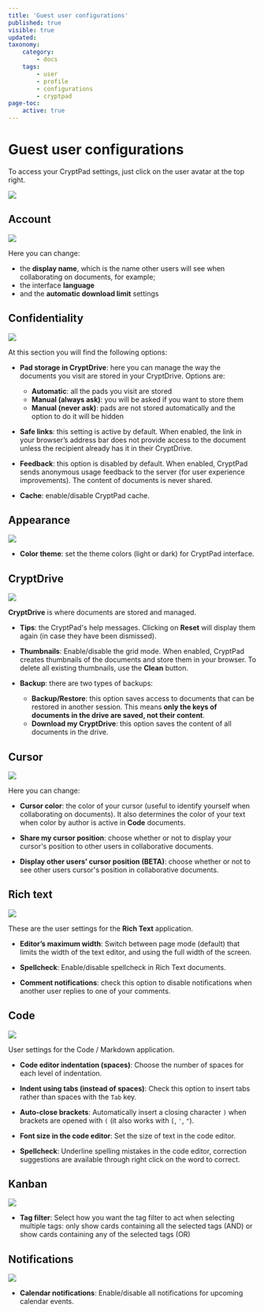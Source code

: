 ```yaml
---
title: 'Guest user configurations'
published: true
visible: true
updated:
taxonomy:
    category:
        - docs
    tags:
        - user
        - profile
        - configurations
        - cryptpad
page-toc:
    active: true
---
```


# Guest user configurations
To access your CryptPad settings, just click on the user avatar at the top right.

![](en/settings.png)

## Account

![](en/account.png)

Here you can change:
- the **display name**, which is the name other users will see when collaborating on documents, for example;
- the interface **language**
- and the **automatic download limit**  settings

## Confidentiality

![](en/confidentiality.png)

At this section you will find the following options:
- **Pad storage in CryptDrive**: here you can manage the way the documents you visit are stored in your CryptDrive. Options are:
    - **Automatic**: all the pads you visit are stored
    - **Manual (always ask)**: you will be asked if you want to store them
    - **Manual (never ask)**: pads are not stored automatically and the option to do it will be hidden


- **Safe links**: this setting is active by default. When enabled, the link in your browser’s address bar does not provide access to the document unless the recipient already has it in their CryptDrive.

- **Feedback**: this option is disabled by default. When enabled, CryptPad sends anonymous usage feedback to the server (for user experience improvements). The content of documents is never shared.

- **Cache**: enable/disable CryptPad cache.

## Appearance

![](en/appearance.png)

- **Color theme**: set the theme colors (light or dark) for CryptPad interface.

## CryptDrive

![](en/cryptdrive.png)

**CryptDrive** is where documents are stored and managed.

- **Tips**: the CryptPad's help messages. Clicking on **Reset** will display them again (in case they have been dismissed).

- **Thumbnails**: Enable/disable the grid mode. When enabled, CryptPad creates thumbnails of the documents and store them in your browser. To delete all existing thumbnails, use the **Clean** button.

- **Backup**: there are two types of backups:
    - **Backup/Restore**: this option saves access to documents that can be restored in another session. This means **only the keys of documents in the drive are saved, not their content**.
    - **Download my CryptDrive**: this option saves the content of all documents in the drive.

## Cursor
![](en/cursor.png)

Here you can change:
- **Cursor color**: the color of your cursor (useful to identify yourself when collaborating on documents). It also determines the color of your text when color by author is active in **Code** documents.

- **Share my cursor position**: choose whether or not to display your cursor's position to other users in collaborative documents.

- **Display other users’ cursor position (BETA)**: choose whether or not to see other users cursor's position in collaborative documents.

## Rich text
![](en/rich_text.png)

These are the user settings for the **Rich Text** application.

- **Editor’s maximum width**: Switch between page mode (default) that limits the width of the text editor, and using the full width of the screen.

- **Spellcheck**: Enable/disable spellcheck in Rich Text documents.

- **Comment notifications**: check this option to disable notifications when another user replies to one of your comments.

## Code
![](en/code.png)

User settings for the Code / Markdown application.

- **Code editor indentation (spaces)**: Choose the number of spaces for each level of indentation.

- **Indent using tabs (instead of spaces)**: Check this option to insert tabs rather than spaces with the `Tab` key.

- **Auto-close brackets**: Automatically insert a closing character `)` when brackets are opened with `(` (it also works with `[`, `'`, `"`).

- **Font size in the code editor**: Set the size of text in the code editor.

- **Spellcheck**: Underline spelling mistakes in the code editor, correction suggestions are available through right click on the word to correct.

## Kanban
![](en/kanban.png)

- **Tag filter**: Select how you want the tag filter to act when selecting multiple tags: only show cards containing all the selected tags (AND) or show cards containing any of the selected tags (OR)

## Notifications
![](en/notifications.png)

- **Calendar notifications**: Enable/disable all notifications for upcoming calendar events.
